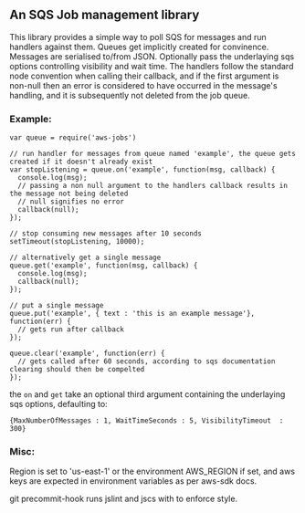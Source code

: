 ## An SQS Job management library

This library provides a simple way to poll SQS for messages and run handlers against them. Queues get implicitly created for convinence. Messages are serialised to/from JSON. Optionally pass the underlaying sqs options controlling visibility and wait time. The handlers follow the standard node convention when calling their callback, and if the first argument is non-null then an error is considered to have occurred in the message's handling, and it is subsequently not deleted from the job queue.

### Example:

    var queue = require('aws-jobs')

    // run handler for messages from queue named 'example', the queue gets created if it doesn't already exist
    var stopListening = queue.on('example', function(msg, callback) {
      console.log(msg);
      // passing a non null argument to the handlers callback results in the message not being deleted
      // null signifies no error
      callback(null); 
    });

    // stop consuming new messages after 10 seconds
    setTimeout(stopListening, 10000); 

    // alternatively get a single message
    queue.get('example', function(msg, callback) {
      console.log(msg);
      callback(null);
    });
    
    // put a single message
    queue.put('example', { text : 'this is an example message'}, function(err) {
      // gets run after callback
    });

    queue.clear('example', function(err) {
      // gets called after 60 seconds, according to sqs documentation clearing should then be compelted
    });

the `on` and `get` take an optional third argument containing the underlaying sqs options, defaulting to:

    {MaxNumberOfMessages : 1, WaitTimeSeconds : 5, VisibilityTimeout  : 300}


### Misc: 

Region is set to 'us-east-1' or the environment AWS_REGION if set, and aws keys are expected in environment variables as per aws-sdk docs.

git precommit-hook runs jslint and jscs with to enforce style.
